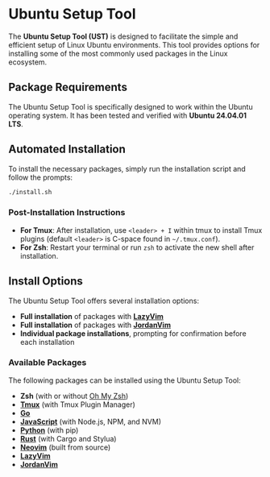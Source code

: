 # Ubuntu Setup Tool

The **Ubuntu Setup Tool (UST)** is designed to facilitate the simple and efficient setup of Linux Ubuntu environments. This tool provides options for installing some of the most commonly used packages in the Linux ecosystem.

## Package Requirements

The Ubuntu Setup Tool is specifically designed to work within the Ubuntu operating system. It has been tested and verified with **Ubuntu 24.04.01 LTS**.

## Automated Installation

To install the necessary packages, simply run the installation script and follow the prompts:

```sh
./install.sh
```

### Post-Installation Instructions

- **For Tmux**: After installation, use `<leader> + I` within tmux to install Tmux plugins (default `<leader>` is C-space found in `~/.tmux.conf`).
- **For Zsh**: Restart your terminal or run `zsh` to activate the new shell after installation.

## Install Options

The Ubuntu Setup Tool offers several installation options:

- **Full installation** of packages with **[LazyVim](https://github.com/LazyVim/LazyVim)**
- **Full installation** of packages with **[JordanVim](https://github.com/jordanmpalmer/JordanVim)**
- **Individual package installations**, prompting for confirmation before each installation

### Available Packages

The following packages can be installed using the Ubuntu Setup Tool:

- **Zsh** (with or without [Oh My Zsh](https://github.com/ohmyzsh/ohmyzsh))
- **[Tmux](https://github.com/tmux/tmux)** (with Tmux Plugin Manager)
- **[Go](https://go.dev/)**
- **[JavaScript](https://developer.mozilla.org/en-US/docs/Web/JavaScript)** (with Node.js, NPM, and NVM)
- **[Python](https://www.python.org/)** (with pip)
- **[Rust](https://www.rust-lang.org/)** (with Cargo and Stylua)
- **[Neovim](https://github.com/neovim/neovim)** (built from source)
- **[LazyVim](https://github.com/LazyVim/LazyVim)**
- **[JordanVim](https://github.com/jordanmpalmer/JordanVim)**
